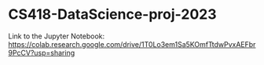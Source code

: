 # CS418-DataScience-proj-2023
Link to the Jupyter Notebook: https://colab.research.google.com/drive/1T0Lo3em1Sa5KOmfTtdwPvxAEFbr9PcCV?usp=sharing
